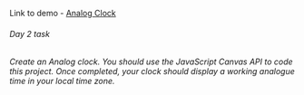 Link to demo - [Analog Clock]('https://abiola-farounbi.github.io/ecx-30days-of-code/day2/) 
###### Day 2 task
###### Create an Analog clock. You should use the JavaScript Canvas API to code this project. Once completed, your clock should display a working analogue time in your local time zone.
